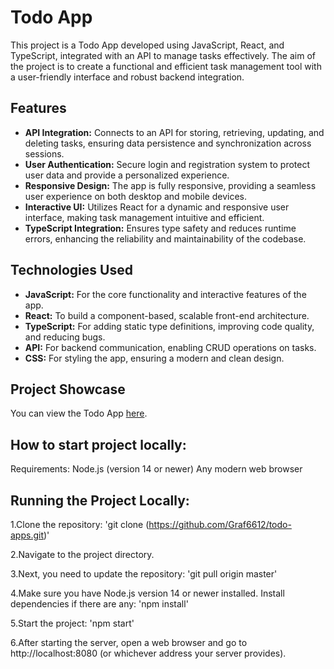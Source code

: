 
# Todo App

This project is a Todo App developed using JavaScript, React, and TypeScript, integrated with an API to manage tasks effectively. The aim of the project is to create a functional and efficient task management tool with a user-friendly interface and robust backend integration.

## Features

- **API Integration:** Connects to an API for storing, retrieving, updating, and deleting tasks, ensuring data persistence and synchronization across sessions.
- **User Authentication:** Secure login and registration system to protect user data and provide a personalized experience.
- **Responsive Design:** The app is fully responsive, providing a seamless user experience on both desktop and mobile devices.
- **Interactive UI:** Utilizes React for a dynamic and responsive user interface, making task management intuitive and efficient.
- **TypeScript Integration:** Ensures type safety and reduces runtime errors, enhancing the reliability and maintainability of the codebase.

## Technologies Used

- **JavaScript:** For the core functionality and interactive features of the app.
- **React:** To build a component-based, scalable front-end architecture.
- **TypeScript:** For adding static type definitions, improving code quality, and reducing bugs.
- **API:** For backend communication, enabling CRUD operations on tasks.
- **CSS:** For styling the app, ensuring a modern and clean design.

## Project Showcase

You can view the Todo App [here](https://graf6612.github.io/react_todo-app-with-api/).



## How to start project locally:

Requirements:
Node.js (version 14 or newer)
Any modern web browser

## Running the Project Locally:
1.Clone the repository:
'git clone (https://github.com/Graf6612/todo-apps.git)'

2.Navigate to the project directory.

3.Next, you need to update the repository:
'git pull origin master'

4.Make sure you have Node.js version 14 or newer installed. Install dependencies if there are any:
'npm install'

5.Start the project:
'npm start'

6.After starting the server, open a web browser and go to http://localhost:8080 (or whichever address your server provides).



